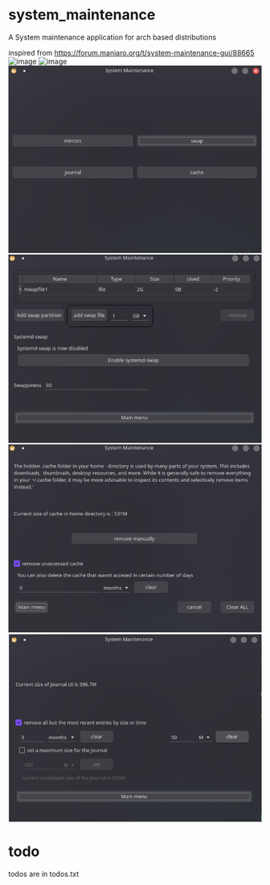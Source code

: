 # system_maintenance
A System maintenance application for arch based distributions

inspired from https://forum.manjaro.org/t/system-maintenance-gui/88665
![image](https://user-images.githubusercontent.com/85059778/144753086-47b14241-d355-4b30-9db5-3e9f043535ac.png)
![image](https://user-images.githubusercontent.com/85059778/144753099-b14c6d2a-e65a-4bc7-9007-3a4dda444a85.png)
![Screenshot of menu](/screenshots/menu.png)
![Screenshot of swap](/screenshots/swap.png)
![Screenshot of cache](/screenshots/cache.png)
![Screenshot of journal](/screenshots/journal.png)

# todo
todos are in todos.txt
